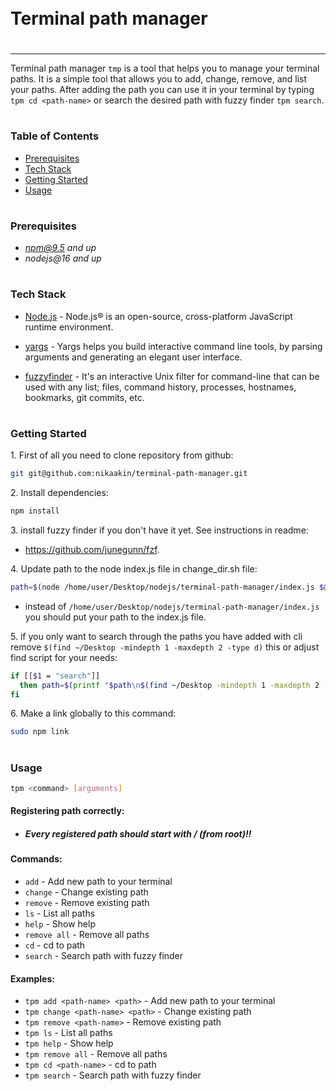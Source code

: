  <div style="display:flex; align-items: center">
  <h1 style="position:relative; top: -6px" >Terminal path manager</h1>
</div>

---

Terminal path manager `tmp` is a tool that helps you to manage your terminal paths. It is a simple tool that allows you to add, change, remove, and list your paths. After adding the path you can use it in your terminal by typing `tpm cd <path-name>` or search the desired path with fuzzy finder `tpm search`.

#

### Table of Contents

- [Prerequisites](#prerequisites)
- [Tech Stack](#tech-stack)
- [Getting Started](#getting-started)
- [Usage](#usage)

#

### Prerequisites

- *npm@9.5 and up*
- _nodejs@16 and up_

#

### Tech Stack

- [Node.js](https://nodejs.org/en) - Node.js® is an open-source, cross-platform JavaScript runtime environment.

- [yargs](https://www.npmjs.com/package/yargs) - Yargs helps you build interactive command line tools, by parsing arguments and generating an elegant user interface.

- [fuzzyfinder](https://github.com/junegunn/fzf) - It's an interactive Unix filter for command-line that can be used with any list; files, command history, processes, hostnames, bookmarks, git commits, etc.

#

### Getting Started

1\. First of all you need to clone repository from github:

```sh
git git@github.com:nikaakin/terminal-path-manager.git
```

2\. Install dependencies:

```sh
npm install
```

3\. install fuzzy finder if you don't have it yet. See instructions in readme:

- https://github.com/junegunn/fzf.

4\. Update path to the node index.js file in change_dir.sh file:

```sh
path=$(node /home/user/Desktop/nodejs/terminal-path-manager/index.js $@)
```

- instead of `/home/user/Desktop/nodejs/terminal-path-manager/index.js` you should put your path to the index.js file.

5\. if you only want to search through the paths you have added with cli remove `$(find ~/Desktop -mindepth 1 -maxdepth 2 -type d)` this or adjust find script for your needs:

```sh
if [[$1 = "search"]]
  then path=$(printf "$path\n$(find ~/Desktop -mindepth 1 -maxdepth 2 -type d)" | fzf)
fi
```

6\. Make a link globally to this command:

```sh
sudo npm link
```

#

### Usage

```sh
tpm <command> [arguments]
```

#### Registering path correctly:

- ##### _Every registered path should start with / (from root)!!_

#### Commands:

- `add` - Add new path to your terminal
- `change` - Change existing path
- `remove` - Remove existing path
- `ls` - List all paths
- `help` - Show help
- `remove all` - Remove all paths
- `cd` - cd to path
- `search` - Search path with fuzzy finder

#### Examples:

- `tpm add <path-name> <path>` - Add new path to your terminal
- `tpm change <path-name> <path>` - Change existing path
- `tpm remove <path-name>` - Remove existing path
- `tpm ls` - List all paths
- `tpm help` - Show help
- `tpm remove all` - Remove all paths
- `tpm cd <path-name>` - cd to path
- `tpm search` - Search path with fuzzy finder
